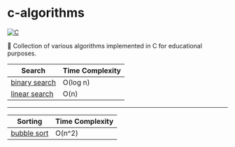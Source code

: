 # c-algorithms

[![C](https://img.shields.io/badge/C-11-blue.svg)](https://en.wikipedia.org/wiki/C11_(C_standard_revision))

:book: Collection of various algorithms implemented in C for educational purposes.

| Search                                   | Time Complexity |
| ---------------------------------------- | --------------- |
| [binary search](/search/binary_search.c) | O(log n)        |
| [linear search](/search/linear_search.c) | O(n)            |

---

| Sorting                                  | Time Complexity |
| ---------------------------------------- | --------------- |
| [bubble sort](/sorting/bubble_sort.c)    | O(n^2)          |
